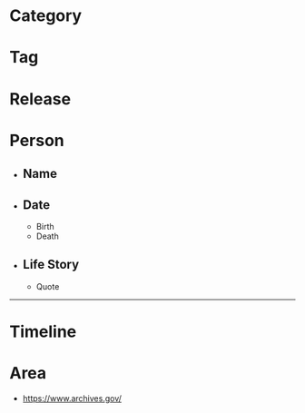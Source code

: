 # Category
# Tag
# Release
# Person
- ## Name
- ## Date
  - Birth
  - Death
- ## Life Story
  - Quote
***
# Timeline
# Area
- https://www.archives.gov/
